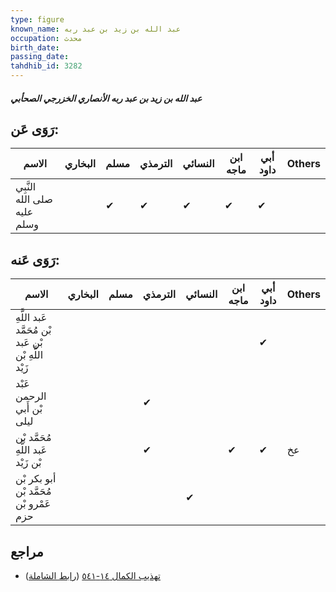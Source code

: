 ```yaml
---
type: figure
known_name: عبد الله بن زيد بن عبد ربه
occupation: محدث
birth_date:
passing_date:
tahdhib_id: 3282
---
```

##### عبد الله بن زيد بن عبد ربه الأنصاري الخزرجي الصحأبي

## رَوَى عَن:
| الاسم                       | البخاري | مسلم | الترمذي | النسائي | ابن ماجه | أبي داود | Others |
| --------------------------- | ------- | ---- | ------- | ------- | -------- | -------- | ------ |
| النَّبِي صلى الله عليه وسلم |         | ✔    | ✔       | ✔       | ✔        | ✔        |        |
## رَوَى عَنه:
| الاسم                                                | البخاري | مسلم | الترمذي | النسائي | ابن ماجه | أبي داود | Others |
| ---------------------------------------------------- | ------- | ---- | ------- | ------- | -------- | -------- | ------ |
| عَبد اللَّهِ بْن مُحَمَّد بْن عَبد اللَّهِ بْن زَيْد |         |      |         |         |          | ✔        |        |
| عَبْد الرحمن بْن أَبي ليلى                           |         |      | ✔       |         |          |          |        |
| مُحَمَّد بْن عَبد اللَّهِ بْن زَيْد                  |         |      | ✔       |         | ✔        | ✔        | عخ     |
| أبو بكر بْن مُحَمَّد بْن عَمْرو بْن حزم              |         |      |         | ✔       |          |          |        |
## مراجع
- [تهذيب الكمال ١٤-٥٤١](obsidian://open?vault=Tahdhib-al-Kamal&file=Figures/٣٢٨٢-عبد%20الله%20بن%20زيد%20بن%20عبد%20ربه%20الأنصاري%20الخزرجي%20الصحأبي) ([رابط الشاملة](https://shamela.ws/book/3722/7469))
